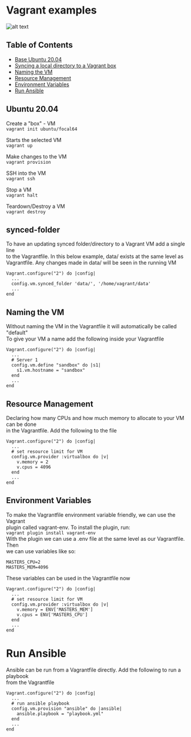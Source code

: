 # Vagrant examples

![alt text](https://blog.web-apps.tech/content/images/size/w2000/2017/12/vagrant-1.png)

## Table of Contents
* [Base Ubuntu 20.04](#Ubuntu-20.04)
* [Syncing a local directory to a Vagrant box](#synced-folder)
* [Naming the VM](#Naming-the-VM)
* [Resource Management](#Resource-Management)
* [Environment Variables](#Environment-Variables)
* [Run Ansible](#Run-Ansible)


## Ubuntu 20.04
Create a "box" - VM  
```vagrant init ubuntu/focal64```  

Starts the selected VM   
```vagrant up```  

Make changes to the VM  
```vagrant provision```  

SSH into the VM  
```vagrant ssh```  

Stop a VM  
```vagrant halt```

Teardown/Destroy a VM  
```vagrant destroy```

## synced-folder
To have an updating synced folder/directory to a Vagrant VM add a single line  
to the Vagrantfile. In this below example, data/ exists at the same level as  
Vagrantfile. Any changes made in data/ will be seen in the running VM
```
Vagrant.configure("2") do |config|
  ...
  config.vm.synced_folder 'data/', '/home/vagrant/data'
  ...
end
```

## Naming the VM  
Without naming the VM in the Vagrantfile it will automatically be called "default"  
To give your VM a name add the following inside your Vagrantfile  
```
Vagrant.configure("2") do |config|
  ...
  # Server 1
  config.vm.define "sandbox" do |s1|
    s1.vm.hostname = "sandbox"
  end
  ...
end
```

## Resource Management  
Declaring how many CPUs and how much memory to allocate to your VM can be done  
in the Vagrantfile. Add the following to the file
```
Vagrant.configure("2") do |config|
  ...
  # set resource limit for VM
  config.vm.provider :virtualbox do |v|
    v.memory = 2
    v.cpus = 4096
  end
  ...
end
```

## Environment Variables  
To make the Vagrantfile environment variable friendly, we can use the Vagrant  
plugin called vagrant-env. To install the plugin, run:  
```vagrant plugin install vagrant-env```  
With the plugin we can use a .env file at the same level as our Vagrantfile. Then  
we can use variables like so:  
```
MASTERS_CPU=2
MASTERS_MEM=4096
```
These variables can be used in the Vagrantfile now 
```
Vagrant.configure("2") do |config|
  ...
  # set resource limit for VM
  config.vm.provider :virtualbox do |v|
    v.memory = ENV['MASTERS_MEM']
    v.cpus = ENV['MASTERS_CPU']
  end
  ...
end
```

# Run Ansible 
Ansible can be run from a Vagrantfile directly. Add the following to run a playbook  
from the Vagrantfile  
```
Vagrant.configure("2") do |config|
  ...
  # run ansible playbook
  config.vm.provision "ansible" do |ansible|
    ansible.playbook = "playbook.yml"
  end
  ...
end
```
